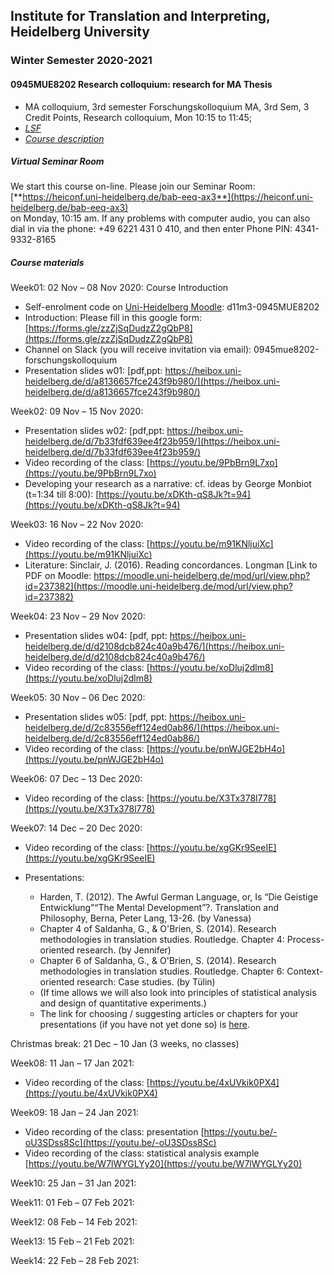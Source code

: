 ## Institute for Translation and Interpreting, Heidelberg University
### Winter Semester 2020-2021
#### 0945MUE8202 Research colloquium: research for MA Thesis  
- MA colloquium, 3rd semester Forschungskolloquium MA, 3rd Sem, 3 Credit Points, Research colloquium, Mon 10:15 to 11:45;
- [*LSF*](https://lsf.uni-heidelberg.de/qisserver/rds?state=verpublish&status=init&vmfile=no&publishid=323377&moduleCall=webInfo&publishConfFile=webInfo&publishSubDir=veranstaltung)
- [*Course description*](../teach2020-21-WS.md#0945MUE8202)

##### Virtual Seminar Room

We start this course on-line. Please join our Seminar Room:  
[**https://heiconf.uni-heidelberg.de/bab-eeq-ax3**](https://heiconf.uni-heidelberg.de/bab-eeq-ax3)  
on Monday, 10:15 am. If any problems with computer audio, you can also dial in via the phone: +49 6221 431 0 410, and then enter Phone PIN: 4341-9332-8165

##### Course materials

Week01: 02 Nov – 08 Nov 2020: Course Introduction  
- Self-enrolment code on [Uni-Heidelberg Moodle](https://moodle.uni-heidelberg.de/): d11m3-0945MUE8202
- Introduction: Please fill in this google form: [https://forms.gle/zzZjSqDudzZ2gQbP8](https://forms.gle/zzZjSqDudzZ2gQbP8)
- Channel on Slack (you will receive invitation via email): 0945mue8202-forschungskolloquium
- Presentation slides w01: [pdf,ppt: https://heibox.uni-heidelberg.de/d/a8136657fce243f9b980/](https://heibox.uni-heidelberg.de/d/a8136657fce243f9b980/)

Week02: 09 Nov – 15 Nov 2020:
- Presentation slides w02: [pdf,ppt: https://heibox.uni-heidelberg.de/d/7b33fdf639ee4f23b959/](https://heibox.uni-heidelberg.de/d/7b33fdf639ee4f23b959/)
- Video recording of the class: [https://youtu.be/9PbBrn9L7xo](https://youtu.be/9PbBrn9L7xo)
- Developing your research as a narrative: cf. ideas by George Monbiot (t=1:34 till 8:00): [https://youtu.be/xDKth-qS8Jk?t=94](https://youtu.be/xDKth-qS8Jk?t=94)


Week03: 16 Nov – 22 Nov 2020:
- Video recording of the class: [https://youtu.be/m91KNljuiXc](https://youtu.be/m91KNljuiXc)
- Literature: Sinclair, J. (2016). Reading concordances. Longman [Link to PDF on Moodle: https://moodle.uni-heidelberg.de/mod/url/view.php?id=237382](https://moodle.uni-heidelberg.de/mod/url/view.php?id=237382)


Week04: 23 Nov – 29 Nov 2020:
- Presentation slides w04: [pdf, ppt: https://heibox.uni-heidelberg.de/d/d2108dcb824c40a9b476/](https://heibox.uni-heidelberg.de/d/d2108dcb824c40a9b476/)
- Video recording of the class: [https://youtu.be/xoDluj2dlm8](https://youtu.be/xoDluj2dlm8)


Week05: 30 Nov – 06 Dec 2020:
- Presentation slides w05: [pdf, ppt: https://heibox.uni-heidelberg.de/d/2c83556eff124ed0ab86/](https://heibox.uni-heidelberg.de/d/2c83556eff124ed0ab86/)
- Video recording of the class: [https://youtu.be/pnWJGE2bH4o](https://youtu.be/pnWJGE2bH4o)

Week06: 07 Dec – 13 Dec 2020:
- Video recording of the class: [https://youtu.be/X3Tx378l778](https://youtu.be/X3Tx378l778)

Week07: 14 Dec – 20 Dec 2020:

- Video recording of the class: [https://youtu.be/xgGKr9SeeIE](https://youtu.be/xgGKr9SeeIE)

- Presentations:
  - Harden, T. (2012). The Awful German Language, or, Is “Die Geistige Entwicklung”“The Mental Development”?. Translation and Philosophy, Berna, Peter Lang, 13-26. (by Vanessa)
  - Chapter 4 of Saldanha, G., & O'Brien, S. (2014). Research methodologies in translation studies. Routledge. Chapter 4: Process-oriented research. (by Jennifer)
  - Chapter 6 of Saldanha, G., & O'Brien, S. (2014). Research methodologies in translation studies. Routledge. Chapter 6: Context-oriented research: Case studies. (by Tülin)
  - (If time allows we will also look into principles of statistical analysis and design of quantitative experiments.)
  - The link for choosing / suggesting articles or chapters for your presentations (if you have not yet done so) is [here](https://docs.google.com/spreadsheets/d/1D4Qt8T4D3VU6oSGQjUV5eVAqaPhexecT-fzzJArY4QE/edit?usp=sharing).




Christmas break: 21 Dec – 10 Jan (3 weeks, no classes)  

Week08: 11 Jan – 17 Jan 2021:
- Video recording of the class: [https://youtu.be/4xUVkik0PX4](https://youtu.be/4xUVkik0PX4)

Week09: 18 Jan – 24 Jan 2021:
- Video recording of the class: presentation [https://youtu.be/-oU3SDss8Sc](https://youtu.be/-oU3SDss8Sc)
- Video recording of the class: statistical analysis example [https://youtu.be/W7lWYGLYy20](https://youtu.be/W7lWYGLYy20)




Week10: 25 Jan – 31 Jan 2021:

Week11: 01 Feb – 07 Feb 2021:   

Week12: 08 Feb – 14 Feb 2021:

Week13: 15 Feb – 21 Feb 2021:

Week14: 22 Feb – 28 Feb 2021:
